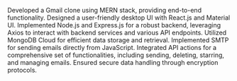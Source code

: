Developed a Gmail clone using MERN stack, providing end-to-end functionality.
Designed a user-friendly desktop UI with React.js and Material UI.
Implemented Node.js and Express.js for a robust backend, leveraging Axios to interact with backend services and various API endpoints.
Utilized MongoDB Cloud for efficient data storage and retrieval.
Implemented SMTP for sending emails directly from JavaScript.
Integrated API actions for a comprehensive set of functionalities, including sending, deleting, starring, and managing emails.
Ensured secure data handling through encryption protocols.